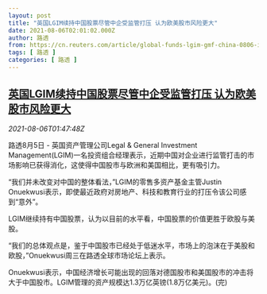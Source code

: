 ```yaml
---
layout: post
title: "英国LGIM续持中国股票尽管中企受监管打压 认为欧美股市风险更大"
date: 2021-08-06T02:01:02.000Z
author: 路透
from: https://cn.reuters.com/article/global-funds-lgim-gmf-china-0806-idCNKBS2F7051
tags: [ 路透 ]
categories: [ 路透 ]
---
```

<!--1628215262000-->
[英国LGIM续持中国股票尽管中企受监管打压 认为欧美股市风险更大](https://cn.reuters.com/article/global-funds-lgim-gmf-china-0806-idCNKBS2F7051)
------

<div>
<div><i>2021-08-06T01:47:48Z</i></div><p>路透8月5日 - 英国资产管理公司Legal &amp; General Investment Management(LGIM)一名投资组合经理表示，近期中国对企业进行监管打击的市场影响已获得消化，这使得中国股市与欧洲和美国相比，更有吸引力。</p><p>“我们并未改变对中国的整体看法，”LGIM的零售多资产基金主管Justin Onuekwusi表示，即使最近政府对房地产、科技和教育行业的打压令该公司感到“意外”。</p><p>LGIM继续持有中国股票，认为以目前的水平看，中国股票的价值更胜于欧股与美股。</p><p>“我们的总体观点是，鉴于中国股市已经处于低迷水平，市场上的泡沫在于美股和欧股，”Onuekwusi周三在路透全球市场论坛上表示。</p><p>Onuekwusi表示，中国经济增长可能出现的回落对德国股市和美国股市的冲击将大于中国股市。LGIM管理的资产规模达1.3万亿英镑(1.8万亿美元)。(完)</p>
</div>
